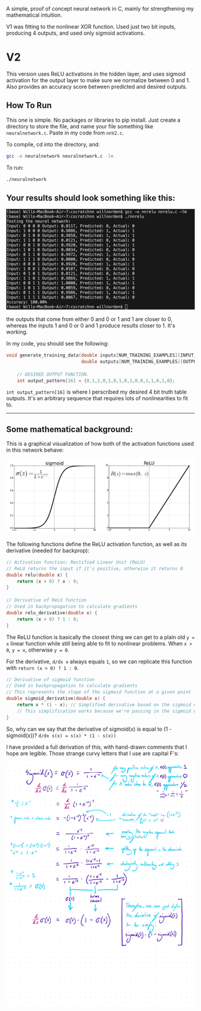 A simple, proof of concept neural network in C, mainly for strengthening my mathematical intuition.

V1 was fitting to the nonlinear XOR function. Used just two bit inputs, producing 4 outputs, and used only sigmoid activations. 

# V2

This version uses ReLU activations in the hidden layer, and uses sigmoid activation for the output layer to make sure we normalize between 0 and 1. Also provides an accuracy score between predicted and desired outputs.

## How To Run

This one is simple. No packages or libraries to pip install. Just create a directory to store the file, and name your file something like `neuralnetwork.c`. Paste in my code from `nnV2.c`.

To compile, cd into the directory, and: 

```bash
gcc -o neuralnetwork neuralnetwork.c -lm
```

To run: 

```bash
./neuralnetwork
```

## Your results should look something like this:

![cscratchnnV2](Output.png)

the outputs that come from either 0 and 0 or 1 and 1 are closer to 0, whereas the inputs 1 and 0 or 0 and 1 produce results closer to 1. It's working. 

In my code, you should see the following:

```c
void generate_training_data(double inputs[NUM_TRAINING_EXAMPLES][INPUT_NEURONS], 
                            double outputs[NUM_TRAINING_EXAMPLES][OUTPUT_NEURONS]) {

    // DESIRED OUTPUT FUNCTION.
    int output_pattern[16] = {0,1,1,0,1,0,1,0,1,0,0,1,1,0,1,0};
```

`int output_pattern[16]` is where I perscribed my desired 4 bit truth table outputs. It's an arbitrary sequence that requires lots of nonlinearities to fit to. 

---

## Some mathematical background:

This is a graphical visualization of how both of the activation functions used in this network behave:

![cscratchnnV2](SigmoidReLU.png)

The following functions define the ReLU activation function, as well as its derivative (needed for backprop):

```c
// Activation function: Rectified Linear Unit (ReLU)
// ReLU returns the input if it's positive, otherwise it returns 0
double relu(double x) {
    return (x > 0) ? x : 0;
}

// Derivative of ReLU function
// Used in backpropagation to calculate gradients
double relu_derivative(double x) {
    return (x > 0) ? 1 : 0;
}
```

The ReLU function is basically the closest thing we can get to a plain old `y = x` linear function while still being able to fit to nonlinear problems. When `x > 0`, `y = x`, otherwise `y = 0`. 

For the derivative, `d/dx x` always equals `1`, so we can replicate this function with `return (x > 0) ? 1 : 0`.


```c
// Derivative of sigmoid function
// Used in backpropagation to calculate gradients
// This represents the slope of the sigmoid function at a given point
double sigmoid_derivative(double x) {
    return x * (1 - x); // Simplified derivative based on the sigmoid output
    // This simplification works because we're passing in the sigmoid output, not the input
}
```

So, why can we say that the derivative of sigmoid(x) is equal to (1 - sigmoid(x))?
`d/dx s(x) = s(x) * (1 - s(x))`

I have provided a full derivation of this, with hand-drawn comments that I hope are legible. Those strange curvy letters that I use are capital F's:

![cscratchnn](Notebook.jpg)
